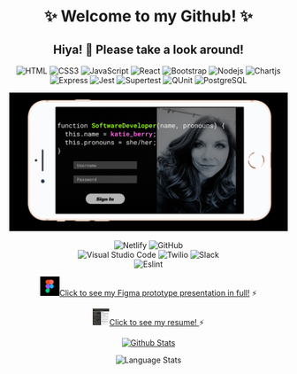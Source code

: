 <h1 align="center">✨ Welcome to my Github! ✨ </h1>

<h2 align="center"> Hiya! 👋 Please take a look around! </h2>

<div align="center">
  
![HTML](https://img.shields.io/badge/HTML-006466?logo=HTML5&logoColor=white)
![CSS3](https://img.shields.io/badge/CSS3-065A60?logo=css3&logoColor=white)
![JavaScript](https://img.shields.io/badge/JavaScript-0B525B?logo=javascript&logoColor=white)
![React](https://img.shields.io/badge/React-144552?logo=react&logoColor=white)
![Bootstrap](https://img.shields.io/badge/Bootstrap-212F45?logo=bootstrap&logoColor=white)
![Nodejs](https://img.shields.io/badge/Nodejs-312244?logo=Node.js&logoColor=white)
![Chartjs](https://img.shields.io/badge/Chartjs-4B2555?logo=Chart.js&logoColor=white)
![Express](https://img.shields.io/badge/Express-4D194D?logo=Express&logoColor=white)
![Jest](https://img.shields.io/badge/Jest-5C1E5C?logo=jest&logoColor=white)
![Supertest](https://img.shields.io/badge/Supertest-7400B8?logo=supertest&logoColor=white)
![QUnit](https://img.shields.io/badge/QUnit-6930C3?logo=qunit&logoColor=white)
![PostgreSQL](https://img.shields.io/badge/PostgreSQL-5E60CE?logo=postgresql&logoColor=white)

</div>

<img src='Screenshot 2021-02-09 at 8.14.35 AM.png' alt='Katie Berry Software Engineer' />

<div align="center">

![Netlify](https://img.shields.io/badge/Netlify-48BFE3?logo=netlify&logoColor=white)
![GitHub](https://img.shields.io/badge/GitHub-56CFE1?logo=github&logoColor=white)	
![Visual Studio Code](https://img.shields.io/badge/Visual%20Studio%20Code-64DFDF?logo=Visual%20Studio%20Code&logoColor=white)
![Twilio](https://img.shields.io/badge/Twilio-72EFDD?logo=Twilio&logoColor=white)
![Slack](https://img.shields.io/badge/Slack-80FFDB?logo=Slack&logoColor=white)	 
![Eslint](https://img.shields.io/badge/ESLint-D6FFF3?logo=ESLint&logoColor=white)	 

</div>

<p align="center">
 <a href="https://www.figma.com/proto/XPSlyclg1L5GTDKTujw5Yg/introductions?node-id=0%3A3&scaling=scale-down" target="_blank" > <img src="figma logo.PNG" alt="Figma Logo" width="35" height="35"/>Click to see my Figma prototype presentation in full!<a> ⚡
</p>

<p align="center">
 <a href="Katie Berry - Fullstack Developer.pdf" target="_blank" > <img src="kb-dev.PNG" alt="Katie Berry Resume" width="30" height="30"/>Click to see my resume! <a> ⚡
</p>

<p align="center">
 <a href="https://github.com/KatieMBerry/KatieMBerry">
  <img src="https://github-readme-stats.vercel.app/api?username=KatieMBerry&show_icons=true&count_private=true&include_all_commits&hide=issues&theme=highcontrast" alt="Github Stats"/></a> 
  
</p>

<p align="center">
 <img src="https://github-readme-stats.vercel.app/api/top-langs/?username=KatieMBerry&theme=highcontrast&show_icons=true&layout=compact" alt="Language Stats" /> 
</p>
<!--
*** is a repository because its `README.md` (this file) appears on your GitHub profile.
Here are some ideas to get you started:
- 🔭 I’m currently working on ...
- 🌱 I’m currently learning ...
- 👯 I’m looking to collaborate on ...
- 💬 Ask me about ...
- 📫 How to reach me: ...
- 😄 Pronouns: she/her
-  Fun fact: ...
-->
